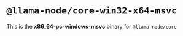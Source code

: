 # `@llama-node/core-win32-x64-msvc`

This is the **x86_64-pc-windows-msvc** binary for `@llama-node/core`
